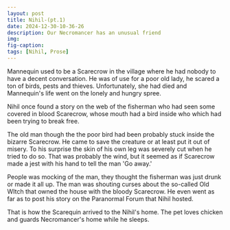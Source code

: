 ```yaml
---
layout: post
title: Nihil-(pt.1)
date: 2024-12-30-10-36-26
description: Our Necromancer has an unusual friend
img: 
fig-caption: 
tags: [Nihil, Prose]
---
```

Mannequin used to be a Scarecrow in the village where he had nobody to have a decent conversation. He was of use for a poor old lady, he scared a ton of birds, pests and thieves. Unfortunately, she had died and Mannequin's life went on the lonely and hungry spree.

Nihil once found a story on the web of the fisherman who had seen some covered in blood Scarecrow, whose mouth had a bird inside who which had been trying to break free.

The old man though the the poor bird had been probably stuck inside the bizarre Scarecrow. He came to save the creature or at least put it out of misery. To his surprise the skin of his own leg was severely cut when he tried to do so. That was probably the wind, but it seemed as if Scarecrow made a jest with his hand to tell the man 'Go away.'

People was mocking of the man, they thought the fisherman was just drunk or made it all up. The man was shouting curses about the so-called Old WItch that owned the house with the bloody Scarecrow. He even went as far as to post his story on the Paranormal Forum that Nihil hosted.

That is how the Scarequin arrived to the Nihil's home. The pet loves chicken and guards Necromancer's home while he sleeps.
